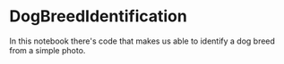 # DogBreedIdentification
In this notebook there's code that makes us able to identify a dog breed from a simple photo.
